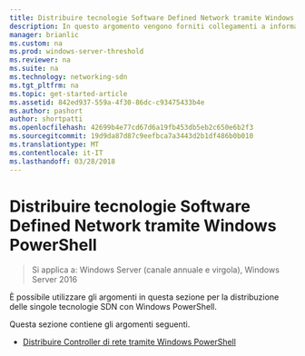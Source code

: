 ```yaml
---
title: Distribuire tecnologie Software Defined Network tramite Windows PowerShell
description: In questo argomento vengono forniti collegamenti a informazioni su come distribuire tecnologie SDN singoli tramite Windows PowerShell.
manager: brianlic
ms.custom: na
ms.prod: windows-server-threshold
ms.reviewer: na
ms.suite: na
ms.technology: networking-sdn
ms.tgt_pltfrm: na
ms.topic: get-started-article
ms.assetid: 842ed937-559a-4f30-86dc-c93475433b4e
ms.author: pashort
author: shortpatti
ms.openlocfilehash: 42699b4e77cd67d6a19fb453db5eb2c650e6b2f3
ms.sourcegitcommit: 19d9da87d87c9eefbca7a3443d2b1df486b0b010
ms.translationtype: MT
ms.contentlocale: it-IT
ms.lasthandoff: 03/28/2018
---
```

# <a name="deploy-software-defined-network-technologies-using-windows-powershell"></a>Distribuire tecnologie Software Defined Network tramite Windows PowerShell

>Si applica a: Windows Server (canale annuale e virgola), Windows Server 2016

È possibile utilizzare gli argomenti in questa sezione per la distribuzione delle singole tecnologie SDN con Windows PowerShell.  
  
Questa sezione contiene gli argomenti seguenti.  
  
-   [Distribuire Controller di rete tramite Windows PowerShell](Deploy-Network-Controller-using-Windows-PowerShell.md)  
  
 
  


